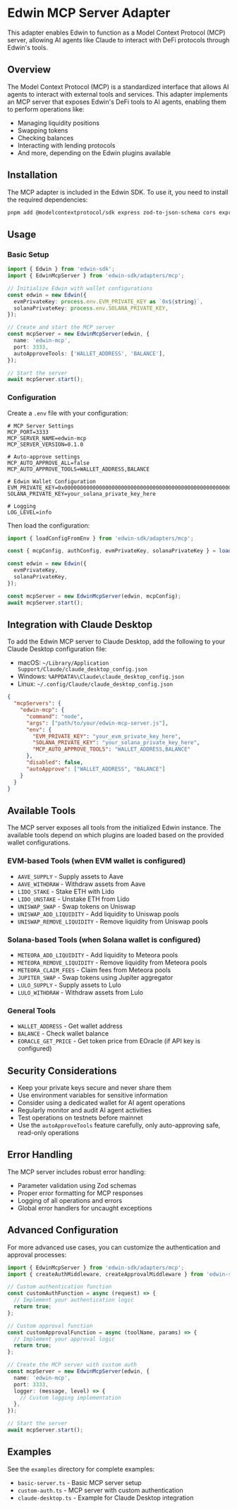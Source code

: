 # Edwin MCP Server Adapter

This adapter enables Edwin to function as a Model Context Protocol (MCP) server, allowing AI agents like Claude to interact with DeFi protocols through Edwin's tools.

## Overview

The Model Context Protocol (MCP) is a standardized interface that allows AI agents to interact with external tools and services. This adapter implements an MCP server that exposes Edwin's DeFi tools to AI agents, enabling them to perform operations like:

- Managing liquidity positions
- Swapping tokens
- Checking balances
- Interacting with lending protocols
- And more, depending on the Edwin plugins available

## Installation

The MCP adapter is included in the Edwin SDK. To use it, you need to install the required dependencies:

```bash
pnpm add @modelcontextprotocol/sdk express zod-to-json-schema cors express-rate-limit raw-body --save-dev
```

## Usage

### Basic Setup

```typescript
import { Edwin } from 'edwin-sdk';
import { EdwinMcpServer } from 'edwin-sdk/adapters/mcp';

// Initialize Edwin with wallet configurations
const edwin = new Edwin({
  evmPrivateKey: process.env.EVM_PRIVATE_KEY as `0x${string}`,
  solanaPrivateKey: process.env.SOLANA_PRIVATE_KEY,
});

// Create and start the MCP server
const mcpServer = new EdwinMcpServer(edwin, {
  name: 'edwin-mcp',
  port: 3333,
  autoApproveTools: ['WALLET_ADDRESS', 'BALANCE'],
});

// Start the server
await mcpServer.start();
```

### Configuration

Create a `.env` file with your configuration:

```env
# MCP Server Settings
MCP_PORT=3333
MCP_SERVER_NAME=edwin-mcp
MCP_SERVER_VERSION=0.1.0

# Auto-approve settings
MCP_AUTO_APPROVE_ALL=false
MCP_AUTO_APPROVE_TOOLS=WALLET_ADDRESS,BALANCE

# Edwin Wallet Configuration
EVM_PRIVATE_KEY=0x0000000000000000000000000000000000000000000000000000000000000000
SOLANA_PRIVATE_KEY=your_solana_private_key_here

# Logging
LOG_LEVEL=info
```

Then load the configuration:

```typescript
import { loadConfigFromEnv } from 'edwin-sdk/adapters/mcp';

const { mcpConfig, authConfig, evmPrivateKey, solanaPrivateKey } = loadConfigFromEnv();

const edwin = new Edwin({
  evmPrivateKey,
  solanaPrivateKey,
});

const mcpServer = new EdwinMcpServer(edwin, mcpConfig);
await mcpServer.start();
```

## Integration with Claude Desktop

To add the Edwin MCP server to Claude Desktop, add the following to your Claude Desktop configuration file:

- macOS: `~/Library/Application Support/Claude/claude_desktop_config.json`
- Windows: `%APPDATA%\Claude\claude_desktop_config.json`
- Linux: `~/.config/Claude/claude_desktop_config.json`

```json
{
  "mcpServers": {
    "edwin-mcp": {
      "command": "node",
      "args": ["path/to/your/edwin-mcp-server.js"],
      "env": {
        "EVM_PRIVATE_KEY": "your_evm_private_key_here",
        "SOLANA_PRIVATE_KEY": "your_solana_private_key_here",
        "MCP_AUTO_APPROVE_TOOLS": "WALLET_ADDRESS,BALANCE"
      },
      "disabled": false,
      "autoApprove": ["WALLET_ADDRESS", "BALANCE"]
    }
  }
}
```

## Available Tools

The MCP server exposes all tools from the initialized Edwin instance. The available tools depend on which plugins are loaded based on the provided wallet configurations.

### EVM-based Tools (when EVM wallet is configured)

- `AAVE_SUPPLY` - Supply assets to Aave
- `AAVE_WITHDRAW` - Withdraw assets from Aave
- `LIDO_STAKE` - Stake ETH with Lido
- `LIDO_UNSTAKE` - Unstake ETH from Lido
- `UNISWAP_SWAP` - Swap tokens on Uniswap
- `UNISWAP_ADD_LIQUIDITY` - Add liquidity to Uniswap pools
- `UNISWAP_REMOVE_LIQUIDITY` - Remove liquidity from Uniswap pools

### Solana-based Tools (when Solana wallet is configured)

- `METEORA_ADD_LIQUIDITY` - Add liquidity to Meteora pools
- `METEORA_REMOVE_LIQUIDITY` - Remove liquidity from Meteora pools
- `METEORA_CLAIM_FEES` - Claim fees from Meteora pools
- `JUPITER_SWAP` - Swap tokens using Jupiter aggregator
- `LULO_SUPPLY` - Supply assets to Lulo
- `LULO_WITHDRAW` - Withdraw assets from Lulo

### General Tools

- `WALLET_ADDRESS` - Get wallet address
- `BALANCE` - Check wallet balance
- `EORACLE_GET_PRICE` - Get token price from EOracle (if API key is configured)

## Security Considerations

- Keep your private keys secure and never share them
- Use environment variables for sensitive information
- Consider using a dedicated wallet for AI agent operations
- Regularly monitor and audit AI agent activities
- Test operations on testnets before mainnet
- Use the `autoApproveTools` feature carefully, only auto-approving safe, read-only operations

## Error Handling

The MCP server includes robust error handling:

- Parameter validation using Zod schemas
- Proper error formatting for MCP responses
- Logging of all operations and errors
- Global error handlers for uncaught exceptions

## Advanced Configuration

For more advanced use cases, you can customize the authentication and approval processes:

```typescript
import { EdwinMcpServer } from 'edwin-sdk/adapters/mcp';
import { createAuthMiddleware, createApprovalMiddleware } from 'edwin-sdk/adapters/mcp/auth';

// Custom authentication function
const customAuthFunction = async (request) => {
  // Implement your authentication logic
  return true;
};

// Custom approval function
const customApprovalFunction = async (toolName, params) => {
  // Implement your approval logic
  return true;
};

// Create the MCP server with custom auth
const mcpServer = new EdwinMcpServer(edwin, {
  name: 'edwin-mcp',
  port: 3333,
  logger: (message, level) => {
    // Custom logging implementation
  },
});

// Start the server
await mcpServer.start();
```

## Examples

See the `examples` directory for complete examples:

- `basic-server.ts` - Basic MCP server setup
- `custom-auth.ts` - MCP server with custom authentication
- `claude-desktop.ts` - Example for Claude Desktop integration
